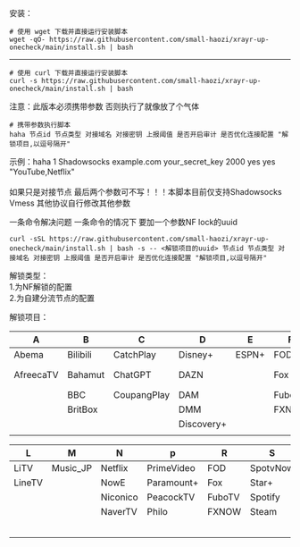 安装：
```
# 使用 wget 下载并直接运行安装脚本
wget -qO- https://raw.githubusercontent.com/small-haozi/xrayr-up-onecheck/main/install.sh | bash
```
-------------------------------------------------------------------------------------------------------
```
# 使用 curl 下载并直接运行安装脚本
curl -s https://raw.githubusercontent.com/small-haozi/xrayr-up-onecheck/main/install.sh | bash
```

注意：此版本必须携带参数 否则执行了就像放了个气体

```
# 携带参数执行脚本
haha 节点id 节点类型 对接域名 对接密钥 上报阈值 是否开启审计 是否优化连接配置 "解锁项目,以逗号隔开"
```
示例：haha 1 Shadowsocks example.com your_secret_key 2000 yes yes "YouTube,Netflix"<br><br>
如果只是对接节点   最后两个参数可不写！！！本脚本目前仅支持Shadowsocks  Vmess   其他协议自行修改其他参数

一条命令解决问题  一条命令的情况下 要加一个参数NF lock的uuid
```
curl -sSL https://raw.githubusercontent.com/small-haozi/xrayr-up-onecheck/main/install.sh | bash -s -- <解锁项目的uuid> 节点id 节点类型 对接域名 对接密钥 上报阈值 是否开启审计 是否优化连接配置 "解锁项目,以逗号隔开"
```


解锁类型：<br>
1.为NF解锁的配置<br>
2.为自建分流节点的配置

解锁项目：



| A                  | B                  | C                  | D                  | E                  | F                  | H                  | J                  | K                  |
|--------------------|--------------------|--------------------|--------------------|--------------------|--------------------|--------------------|--------------------|--------------------|
| Abema              | Bilibili           | CatchPlay          | Disney+            | ESPN+              | FOD                | HboGO              | J-OnDemand         | KKTV               |
| AfreecaTV          | Bahamut            | ChatGPT            | DAZN               |                    | Fox                | HBO Max            | JapaneseGames      | KBSDomestic        |
|                    | BBC                | CoupangPlay        | DAM                |                    | FuboTV             | Hulu               |                    |                    |
|                    | BritBox            |                    | DMM                |                    | FXNOW              |                    |                    |                    |
|                    |                    |                    | Discovery+         |                    |                    |                    |                    |                    |
|                    |                    |                    |                    |                    |                    |                    |                    |                    |

| L                  | M                  | N                  | p                  | R                  | S                  | T                  | U                  | W                  | Y                  |
|--------------------|--------------------|--------------------|--------------------|--------------------|--------------------|--------------------|--------------------|--------------------|--------------------|
| LiTV               | Music_JP           | Netflix            | PrimeVideo         | FOD                | SpotvNow           | TikTok             | UNEXT              | Watcha             | YouTube            |
| LineTV             |                    | NowE               | Paramount+         | Fox                | Star+              | TVBAnywhere        | VIU                | WOWOW              |                    |
|                    |                    | Niconico           | PeacockTV          | FuboTV             | Spotify            | Telasa             |                    |                    |                    |
|                    |                    | NaverTV            | Philo              | FXNOW              | Steam              | Tving              |                    |                    |                    |
|                    |                    |                    |                    |                    |                    | TLCGO              |                    |                    |                    |
|                    |                    |                    |                    |                    |                    |                    |                    |                    |                    |



